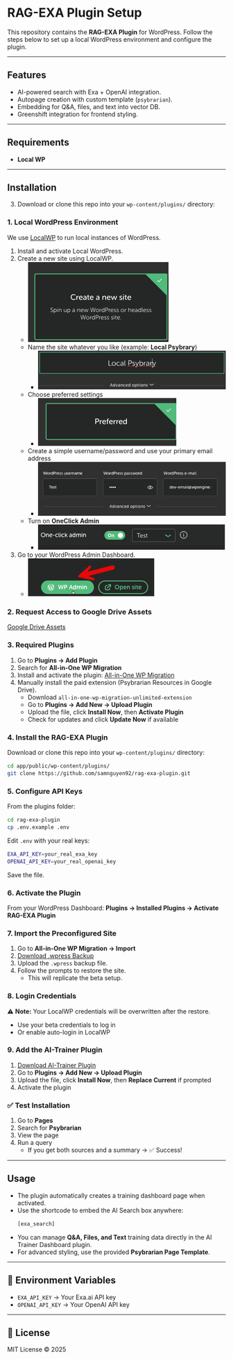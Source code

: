 
# RAG-EXA Plugin Setup

This repository contains the **RAG-EXA Plugin** for WordPress. Follow the steps below to set up a local WordPress environment and configure the plugin.

---

## Features
- AI-powered search with Exa + OpenAI integration.
- Autopage creation with custom template (`psybrarian`).
- Embedding for Q&A, files, and text into vector DB.
- Greenshift integration for frontend styling.

---

## Requirements
- **Local WP**

---

## Installation

3. Download or clone this repo into your `wp-content/plugins/` directory:

### 1. Local WordPress Environment
We use [LocalWP](https://localwp.com/) to run local instances of WordPress.

1. Install and activate Local WordPress.
2. Create a new site using LocalWP.
   - ![Image 1](assets/images/readme/1.png)
   - Name the site whatever you like (example: **Local Psybrary**)
      - ![Image 2](assets/images/readme/2.png)
   - Choose preferred settings
      - ![Image 3](assets/images/readme/3.png)
   - Create a simple username/password and use your primary email address
      - ![Image 4](assets/images/readme/4.png)
   - Turn on **OneClick Admin**
      - ![Image 5](assets/images/readme/5.png)
3. Go to your WordPress Admin Dashboard.
   - ![Image 6](assets/images/readme/6.png)


### 2. Request Access to Google Drive Assets
[Google Drive Assets](https://drive.google.com/drive/folders/1K-sBTSJfs7H6dkAohUhN5BWVwhpG04gz?usp=drive_link)


### 3. Required Plugins
1. Go to **Plugins → Add Plugin**
2. Search for **All-in-One WP Migration**
3. Install and activate the plugin: [All-in-One WP Migration](https://wordpress.org/plugins/all-in-one-wp-migration/)
4. Manually install the paid extension (Psybrarian Resources in Google Drive).
   - Download `all-in-one-wp-migration-unlimited-extension`
   - Go to **Plugins → Add New → Upload Plugin**
   - Upload the file, click **Install Now**, then **Activate Plugin**
   - Check for updates and click **Update Now** if available


### 4. Install the RAG-EXA Plugin
Download or clone this repo into your `wp-content/plugins/` directory:

```bash
cd app/public/wp-content/plugins/
git clone https://github.com/samnguyen92/rag-exa-plugin.git
```

### 5. Configure API Keys
From the plugins folder:

```bash
cd rag-exa-plugin
cp .env.example .env
```

Edit `.env` with your real keys:

```bash
EXA_API_KEY=your_real_exa_key
OPENAI_API_KEY=your_real_openai_key
```

Save the file.

### 6. Activate the Plugin
From your WordPress Dashboard:
**Plugins → Installed Plugins → Activate RAG-EXA Plugin**


### 7. Import the Preconfigured Site
1. Go to **All-in-One WP Migration → Import**
2. [Download .wpress Backup](https://drive.google.com/file/d/10rFN5wcDccXvQ4lAJjlygMMf-Cj2uFq7/view?usp=drive_link)
3. Upload the `.wpress` backup file.
4. Follow the prompts to restore the site.
   - This will replicate the beta setup.

### 8. Login Credentials
⚠️ **Note:** Your LocalWP credentials will be overwritten after the restore.
   - Use your beta credentials to log in
   - Or enable auto-login in LocalWP

### 9. Add the AI-Trainer Plugin
1. [Download AI-Trainer Plugin](https://drive.google.com/file/d/10rFN5wcDccXvQ4lAJjlygMMf-Cj2uFq7/view?usp=drive_link)
2. Go to **Plugins → Add New → Upload Plugin**
3. Upload the file, click **Install Now**, then **Replace Current** if prompted
4. Activate the plugin

### ✅ Test Installation
1. Go to **Pages**
2. Search for **Psybrarian**
3. View the page
4. Run a query
   - If you get both sources and a summary → ✅ Success!

---

## Usage

- The plugin automatically creates a training dashboard page when activated.
- Use the shortcode to embed the AI Search box anywhere:
  ```php
  [exa_search]
  ```
- You can manage **Q&A, Files, and Text** training data directly in the AI Trainer Dashboard plugin.
- For advanced styling, use the provided **Psybrarian Page Template**.

---

## 🔑 Environment Variables

- `EXA_API_KEY` → Your Exa.ai API key
- `OPENAI_API_KEY` → Your OpenAI API key

---

## 📜 License

MIT License © 2025
